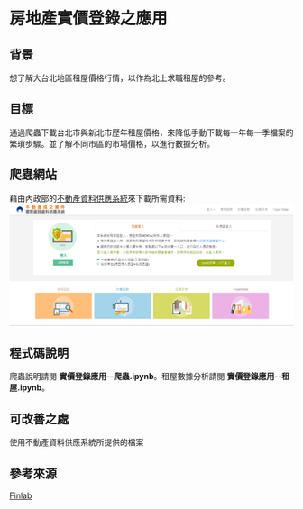 # 房地產實價登錄之應用
## 背景
想了解大台北地區租屋價格行情，以作為北上求職租屋的參考。
## 目標
通過爬蟲下載台北市與新北市歷年租屋價格，來降低手動下載每一年每一季檔案的繁瑣步驟。並了解不同市區的市場價格，以進行數據分析。
## 爬蟲網站
藉由內政部的[不動產資料供應系統](https://plvr.land.moi.gov.tw/Login_input?authfailed=true#)來下載所需資料:
![不動產資料供應系統](不動產資料供應系統.png)
## 程式碼說明
爬蟲說明請閱 **實價登錄應用--爬蟲.ipynb**。租屋數據分析請閱 **實價登錄應用--租屋.ipynb**。
## 可改善之處
使用不動產資料供應系統所提供的檔案
## 參考來源
[Finlab](https://www.finlab.tw/)

